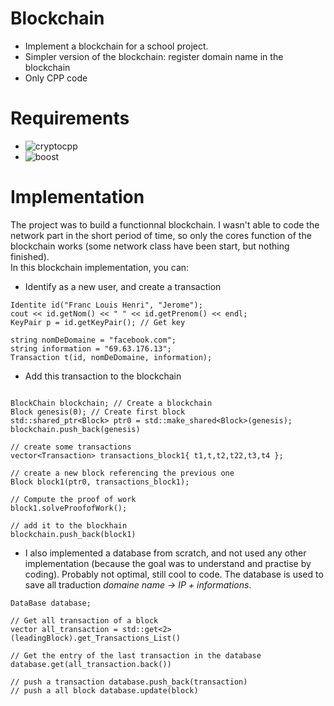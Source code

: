 # Blockchain
* Implement a blockchain for a school project. 
* Simpler version of the blockchain: register domain name in the blockchain  
* Only CPP code

# Requirements
* ![cryptocpp](https://www.cryptopp.com/)
* ![boost](http://www.boost.org/)

# Implementation
The project was to build a functionnal blockchain. I wasn't able to code the network part in the short period of time, so only the cores function of the blockchain works (some network class have been start, but nothing finished).  
In this blockchain implementation, you can: 
* Identify as a new user, and create a transaction
```{cpp}
Identite id("Franc Louis Henri", "Jerome");
cout << id.getNom() << " " << id.getPrenom() << endl;
KeyPair p = id.getKeyPair(); // Get key

string nomDeDomaine = "facebook.com";
string information = "69.63.176.13";
Transaction t(id, nomDeDomaine, information);
```
* Add this transaction to the blockchain
```{cpp}

BlockChain blockchain; // Create a blockchain
Block genesis(0); // Create first block
std::shared_ptr<Block> ptr0 = std::make_shared<Block>(genesis);
blockchain.push_back(genesis)

// create some transactions
vector<Transaction> transactions_block1{ t1,t,t2,t22,t3,t4 };

// create a new block referencing the previous one
Block block1(ptr0, transactions_block1);

// Compute the proof of work
block1.solveProofofWork();

// add it to the blockhain
blockchain.push_back(block1)
```
* I also implemented a database from scratch, and not used any other implementation (because the goal was to understand and practise by coding). Probably not optimal, still cool to code. The database is used to save all traduction _domaine name -> IP + informations_.  
```{cpp}
DataBase database;

// Get all transaction of a block
vector all_transaction = std::get<2>(leadingBlock).get_Transactions_List()

// Get the entry of the last transaction in the database
database.get(all_transaction.back())

// push a transaction database.push_back(transaction)
// push a all block database.update(block)
```


